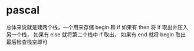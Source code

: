 # pascal

总体来说就是建两个栈，一个用来存储 begin 和 if
如果有 then 将 if 取出并压入另一个栈，
如果有 else 就将第二个栈中 if 取出，
如果有 end 就将 begin 取出
最后检查栈空即可